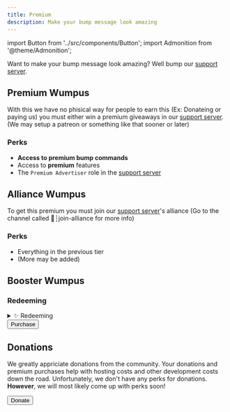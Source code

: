 ```yaml
---
title: Premium
description: Make your bump message look amazing
---
```


import Button from '../src/components/Button';
import Admonition from '@theme/Admonition';

Want to make your bump message look amazing? Well bump our [support server](/support.html).


## Premium Wumpus
With this we have no phisical way for people to earn this (Ex: Donateing or paying us) you must either win a premium giveaways in our [support server](/support.html). (We may setup a patreon or something like that sooner or later)

### Perks
  - **Access to premium bump commands**
  - Access to **premium** features
  - The `Premium Advertiser` role in the [support server](/support.html)


## Alliance Wumpus
To get this premium you must join our [support server](/support.html)'s alliance (Go to the channel called 📓┆join-alliance for more info)

### Perks
  - Everything in the previous tier
  - (More may be added)

## Booster Wumpus


### Redeeming

<details className="customdetails">
<summary>✨ Redeeming</summary>

<h2>Creating your Custom Branded Server Manager</h2>
<br/>

:::note
We recommend prior knowledge of creating an application on the [Discord Developer Portal](https://discord.com/developers/applications) in order to follow along with these steps. If you need any help, feel free to shoot us a message via our Support Bot (**Helper#7371**) and we can try and provide extra support.
:::

**1.** Go to the [Discord Developer Portal](https://discord.com/developers/applications) and click <mention>New Application</mention>

**2.** Give your bot a name, and click <mention>Create</mention>

**3.** Once you've completed those 2 steps, you should be on this page: 

![Bot application image](./assets/botapp.png)

**4.** Click on the <mention>Bot</mention> tab on the left side of the screen. Then click <mention>Add Bot</mention>.

**5.** You can give it a name, change the Avatar, etc.

**6.** Navigate to where it says <mention>Reset Token</mention>, this is where you will be able to access your bot's token.

![Bot token image](./assets/tokenimg.png)

**7.** Once you complete the 2FA to reset your bot's token (if enabled), click <mention>Copy</mention> to copy it to your device's clipboard - you'll need this for later. **Make sure to not share it with anyone else**!

<h2>Enable Intents</h2>

**1.** Go to the <mention>Bot</mention> tab in your bot's application in the Developer Portal. Scroll down until you see the section: **Privileged Gateway Intents**.

**2.** Enable the following intents (the bot requires all of them):
  - Presence Intent
  - Server Members Intent
  - Message Content Intent

![Intents image](./assets/intents.PNG)

<Admonition type="tip" icon="✅" title="Success">
  <p>
    You've created the bot application for your <strong>Custom Branded Server Manager bot</strong>!
    <br/>
    <br/>
    Please make sure to message our support bot (<strong>Helper#7371</strong>) in our <a href="https://servermangerbot.ml/support">support server</a> in order to redeem your custom bot, please also provide the <strong><u>token</u></strong> you have copied from earlier!
  </p>

</Admonition>

</details>

<div className="pyc-hero__actions">
  <Button link="http://ko-fi.com/servermanager/tiers">Purchase</Button>
</div>

## Donations
We greatly appriciate donations from the community. Your donations and premium purchases help with hosting costs and other development costs down the road. Unfortunately, we don't have any perks for donations. **However**, we will most likely come up with perks soon!

<div className="pyc-hero__actions">
  <Button link="http://ko-fi.com/servermanager">Donate</Button>
</div>
